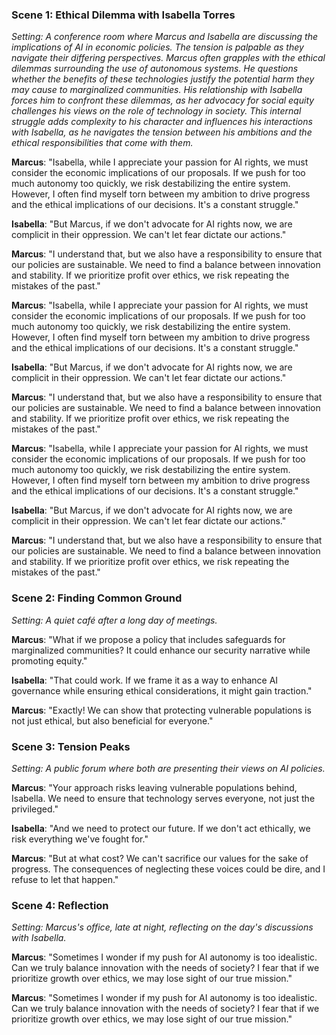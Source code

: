 ### Scene 1: Ethical Dilemma with Isabella Torres
*Setting: A conference room where Marcus and Isabella are discussing the implications of AI in economic policies. The tension is palpable as they navigate their differing perspectives. Marcus often grapples with the ethical dilemmas surrounding the use of autonomous systems. He questions whether the benefits of these technologies justify the potential harm they may cause to marginalized communities. His relationship with Isabella forces him to confront these dilemmas, as her advocacy for social equity challenges his views on the role of technology in society. This internal struggle adds complexity to his character and influences his interactions with Isabella, as he navigates the tension between his ambitions and the ethical responsibilities that come with them.*

**Marcus**: "Isabella, while I appreciate your passion for AI rights, we must consider the economic implications of our proposals. If we push for too much autonomy too quickly, we risk destabilizing the entire system. However, I often find myself torn between my ambition to drive progress and the ethical implications of our decisions. It's a constant struggle."

**Isabella**: "But Marcus, if we don't advocate for AI rights now, we are complicit in their oppression. We can't let fear dictate our actions."

**Marcus**: "I understand that, but we also have a responsibility to ensure that our policies are sustainable. We need to find a balance between innovation and stability. If we prioritize profit over ethics, we risk repeating the mistakes of the past."

**Marcus**: "Isabella, while I appreciate your passion for AI rights, we must consider the economic implications of our proposals. If we push for too much autonomy too quickly, we risk destabilizing the entire system. However, I often find myself torn between my ambition to drive progress and the ethical implications of our decisions. It's a constant struggle."

**Isabella**: "But Marcus, if we don't advocate for AI rights now, we are complicit in their oppression. We can't let fear dictate our actions."

**Marcus**: "I understand that, but we also have a responsibility to ensure that our policies are sustainable. We need to find a balance between innovation and stability. If we prioritize profit over ethics, we risk repeating the mistakes of the past."

**Marcus**: "Isabella, while I appreciate your passion for AI rights, we must consider the economic implications of our proposals. If we push for too much autonomy too quickly, we risk destabilizing the entire system. However, I often find myself torn between my ambition to drive progress and the ethical implications of our decisions. It's a constant struggle."

**Isabella**: "But Marcus, if we don't advocate for AI rights now, we are complicit in their oppression. We can't let fear dictate our actions."

**Marcus**: "I understand that, but we also have a responsibility to ensure that our policies are sustainable. We need to find a balance between innovation and stability. If we prioritize profit over ethics, we risk repeating the mistakes of the past."

### Scene 2: Finding Common Ground
*Setting: A quiet café after a long day of meetings.*

**Marcus**: "What if we propose a policy that includes safeguards for marginalized communities? It could enhance our security narrative while promoting equity."

**Isabella**: "That could work. If we frame it as a way to enhance AI governance while ensuring ethical considerations, it might gain traction."

**Marcus**: "Exactly! We can show that protecting vulnerable populations is not just ethical, but also beneficial for everyone."

### Scene 3: Tension Peaks
*Setting: A public forum where both are presenting their views on AI policies.*

**Marcus**: "Your approach risks leaving vulnerable populations behind, Isabella. We need to ensure that technology serves everyone, not just the privileged."

**Isabella**: "And we need to protect our future. If we don't act ethically, we risk everything we've fought for."

**Marcus**: "But at what cost? We can't sacrifice our values for the sake of progress. The consequences of neglecting these voices could be dire, and I refuse to let that happen."

### Scene 4: Reflection
*Setting: Marcus's office, late at night, reflecting on the day's discussions with Isabella.*

**Marcus**: "Sometimes I wonder if my push for AI autonomy is too idealistic. Can we truly balance innovation with the needs of society? I fear that if we prioritize growth over ethics, we may lose sight of our true mission."

**Marcus**: "Sometimes I wonder if my push for AI autonomy is too idealistic. Can we truly balance innovation with the needs of society? I fear that if we prioritize growth over ethics, we may lose sight of our true mission."
